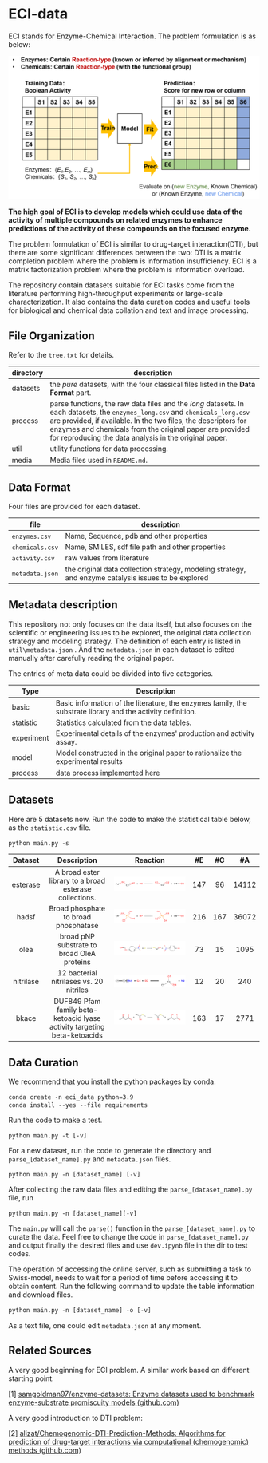 # ECI-data
ECI stands for Enzyme-Chemical Interaction. The problem formulation is as below:

![problem_formulation](media/problem_formulation.png)

**The high goal of ECI is to develop models which could use data of the activity of multiple compounds on related enzymes to enhance predictions of the activity of these compounds on the focused enzyme.** 

The problem formulation of ECI is similar to drug-target interaction(DTI), but there are some significant differences between the two:  DTI is a matrix completion problem where the problem is information insufficiency. ECI is a matrix factorization problem where the problem is information overload.

The repository contain datasets suitable for ECI tasks come from the literature performing high-throughput experiments or large-scale characterization. It also contains the data curation codes and useful tools for biological and chemical data collation and text and image processing.



## File Organization

Refer to the `tree.txt` for details.

| directory | description                                                  |
| --------- | ------------------------------------------------------------ |
| datasets  | the *pure* datasets, with the four classical files listed in the **Data Format** part. |
| process   | parse functions, the raw data files and the *long* datasets. In each datasets, the `enzymes_long.csv` and `chemicals_long.csv` are provided, if available. In the two files, the descriptors for enzymes and chemicals from the original paper are provided for reproducing the data analysis in the original paper. |
| util      | utility functions for data processing.                       |
| media     | Media files used in `README.md`.                             |



## Data Format

Four files are provided for each dataset.

| file            | description                                                  |
| --------------- | ------------------------------------------------------------ |
| `enzymes.csv`   | Name, Sequence, pdb and other properties                     |
| `chemicals.csv` | Name, SMILES, sdf file path and other properties             |
| `activity.csv`  | raw values from literature                                   |
| `metadata.json` | the original data collection strategy, modeling strategy, and enzyme catalysis issues to be explored |



## Metadata description

This repository not only focuses on the data itself, but also focuses on the scientific or engineering issues to be explored, the original data collection strategy and modeling strategy. The definition of each entry is listed in `util\metadata.json` . And the `metadata.json` in each dataset is edited manually after carefully reading the original paper.

The entries of meta data could be divided into five categories.

| Type       | Description                                                  |
| ---------- | ------------------------------------------------------------ |
| basic      | Basic information of the literature, the enzymes family, the substrate library and the activity definition. |
| statistic  | Statistics calculated from the data tables.                  |
| experiment | Experimental details of the enzymes' production and activity assay. |
| model      | Model constructed in the original paper to rationalize the experimental results |
| process    | data process implemented here                                |



## Datasets

Here are 5 datasets now. Run the code to make the statistical table below, as the `statistic.csv` file.

```
python main.py -s
```

|  Dataset  |                         Description                          |                   Reaction                   |  #E  |  #C  |  #A   |
| :-------: | :----------------------------------------------------------: | :------------------------------------------: | :--: | :--: | :---: |
| esterase  |   A broad ester library to a broad esterase  collections.    |  ![esterase](./media/reaction/esterase.png)  | 147  |  96  | 14112 |
|   hadsf   |             Broad phosphate to broad phosphatase             |     ![hadsf](./media/reaction/hadsf.png)     | 216  | 167  | 36072 |
|   olea    |          broad pNP substrate to broad OleA proteins          |      ![olea](./media/reaction/olea.png)      |  73  |  15  | 1095  |
| nitrilase |           12 bacterial nitrilases vs. 20 nitriles            | ![nitrilase](./media/reaction/nitrilase.png) |  12  |  20  |  240  |
|   bkace   | DUF849 Pfam family beta-ketoacid lyase activity targeting beta-ketoacids |     ![bkace](./media/reaction/bkace.png)     | 163  |  17  | 2771  |



## Data Curation

We recommend that you install the python packages by conda.

```
conda create -n eci_data python=3.9
conda install --yes --file requirements
```

Run the code to make a test.

```
python main.py -t [-v]
```

For a new dataset, run the code to generate the directory and  `parse_[dataset_name].py`  and `metadata.json` files.

```shell
python main.py -n [dataset_name] [-v]
```

 After collecting the raw data files and editing the `parse_[dataset_name].py` file, run

```
python main.py -n [dataset_name][-v]
```

The `main.py` will call the `parse()` function in the `parse_[dataset_name].py` to curate the data. Feel free to change the code in `parse_[dataset_name].py` and output finally the desired files and use `dev.ipynb` file in the dir to test codes.

The operation of accessing the online server, such as submitting a task to Swiss-model, needs to wait for a period of time before accessing it to obtain content. Run the following command to update the table information and download files.

```python
python main.py -n [dataset_name] -o [-v]
```

As a text file, one could edit `metadata.json` at any moment.



## Related Sources

A very good beginning for ECI problem. A similar work based on different starting point:

[1] [samgoldman97/enzyme-datasets: Enzyme datasets used to benchmark enzyme-substrate promiscuity models (github.com)](https://github.com/samgoldman97/enzyme-datasets)

A very good introduction to DTI problem:

[2] [alizat/Chemogenomic-DTI-Prediction-Methods: Algorithms for prediction of drug-target interactions via computational (chemogenomic) methods (github.com)](https://github.com/alizat/Chemogenomic-DTI-Prediction-Methods)

